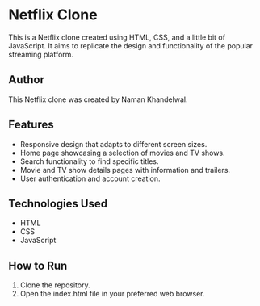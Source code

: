 # Netflix Clone

This is a Netflix clone created using HTML, CSS, and a little bit of JavaScript. It aims to replicate the design and functionality of the popular streaming platform.

## Author

This Netflix clone was created by Naman Khandelwal.

## Features

- Responsive design that adapts to different screen sizes.
- Home page showcasing a selection of movies and TV shows.
- Search functionality to find specific titles.
- Movie and TV show details pages with information and trailers.
- User authentication and account creation.

## Technologies Used

- HTML
- CSS
- JavaScript

## How to Run

1. Clone the repository.
2. Open the index.html file in your preferred web browser.